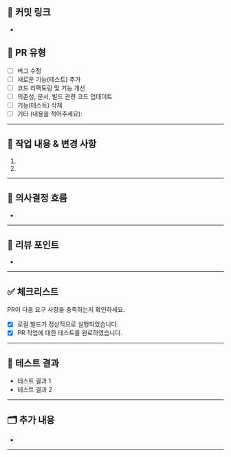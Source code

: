 ## 🔗 커밋 링크
<!-- 커밋 이름: 커밋 링크 형식으로 작성  -->
- 

## 📌 PR 유형
<!-- 어떠한 변경 사항이 있는지 [x]로 체크 -->
- [ ] 버그 수정
- [ ] 새로운 기능(테스트) 추가
- [ ] 코드 리팩토링 및 기능 개선
- [ ] 의존성, 문서, 빌드 관련 코드 업데이트
- [ ] 기능(테스트) 삭제
- [ ] 기타 (내용을 적어주세요):
---

## 🧩 작업 내용 & 변경 사항 
<!-- 코드의 흐름을 파악할 수 있도록 작업 내용을 구체적으로 정리 -->  
1. 
2. 
---


## 🧭 의사결정 흐름
<!-- 구현된 코드의 근거나 배경에 대해 설명 -->
-  
---

## 🔎 리뷰 포인트
<!-- 명확한 리뷰 포인트나, 리뷰 받고 싶은 코드를 참조하면 좋음 -->
<!-- 잘 구현한 부분이나, 구현하기 어려웠던 부분에 대하여 설명하면 좋음 -->
- 
---

## ✅ 체크리스트  
<!-- 작업 완료 여부를 확인할 수 있도록 [x]로 체크 -->
PR이 다음 요구 사항을 충족하는지 확인하세요.
- [x] 로컬 빌드가 정상적으로 실행되었습니다.
- [x] PR 작업에 대한 테스트를 완료하였습니다.
---

## 🔄 테스트 결과  
<!-- 테스트를 수행했는지, 정상 동작하는지 확인한 내용을 작성해 주세요. --> 
- 테스트 결과 1  
- 테스트 결과 2  
---

## 🗂 추가 내용
<!-- (optional) 공유하고 싶은 이슈나, 코드가 가진 문제(한계)를 적는다 -->
- 
---


<!-- ## 📝 이번주 KPT 회고  

### 유지해야 할 좋은 점 - Keep  
- 좋은 점 1  
- 좋은 점 2  

### 개선이 필요한 점 - Problem  
- 문제점 1  
- 문제점 2  

### 새롭게 시도할 점 - Try
- 시도할 점 1  
- 시도할 점 2   -->
